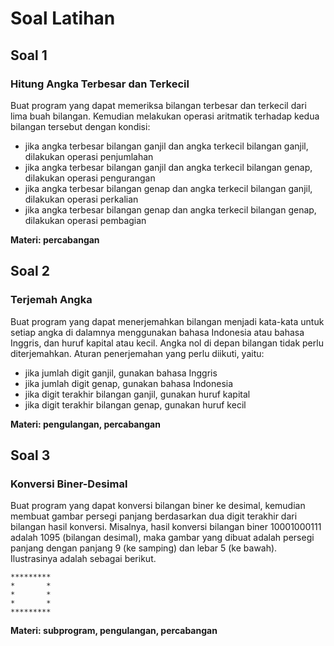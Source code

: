 # Soal Latihan

## Soal 1
### Hitung Angka Terbesar dan Terkecil
Buat program yang dapat memeriksa bilangan terbesar dan terkecil dari lima buah bilangan. Kemudian melakukan operasi aritmatik terhadap kedua bilangan tersebut dengan kondisi:
- jika angka terbesar bilangan ganjil dan angka terkecil bilangan ganjil, dilakukan operasi penjumlahan
- jika angka terbesar bilangan ganjil dan angka terkecil bilangan genap, dilakukan operasi pengurangan
- jika angka terbesar bilangan genap dan angka terkecil bilangan ganjil, dilakukan operasi perkalian
- jika angka terbesar bilangan genap dan angka terkecil bilangan genap, dilakukan operasi pembagian

**Materi: percabangan**

## Soal 2
### Terjemah Angka
Buat program yang dapat menerjemahkan bilangan menjadi kata-kata untuk setiap angka di dalamnya menggunakan bahasa Indonesia atau bahasa Inggris, dan huruf kapital atau kecil. Angka nol di depan bilangan tidak perlu diterjemahkan. Aturan penerjemahan yang perlu diikuti, yaitu:
- jika jumlah digit ganjil, gunakan bahasa Inggris
- jika jumlah digit genap, gunakan bahasa Indonesia
- jika digit terakhir bilangan ganjil, gunakan huruf kapital
- jika digit terakhir bilangan genap, gunakan huruf kecil

**Materi: pengulangan, percabangan**

## Soal 3
### Konversi Biner-Desimal
Buat program yang dapat konversi bilangan biner ke desimal, kemudian membuat gambar persegi panjang
berdasarkan dua digit terakhir dari bilangan hasil konversi. Misalnya, hasil konversi bilangan biner 10001000111
adalah 1095 (bilangan desimal), maka gambar yang dibuat adalah persegi panjang dengan panjang 9 (ke samping)
dan lebar 5 (ke bawah). Ilustrasinya adalah sebagai berikut.
```
*********
*       *
*       *
*       *
*********
```

**Materi: subprogram, pengulangan, percabangan**
